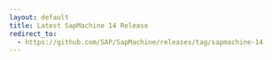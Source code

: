 ```yaml
---
layout: default
title: Latest SapMachine 14 Release
redirect_to:
  - https://github.com/SAP/SapMachine/releases/tag/sapmachine-14
---
```

